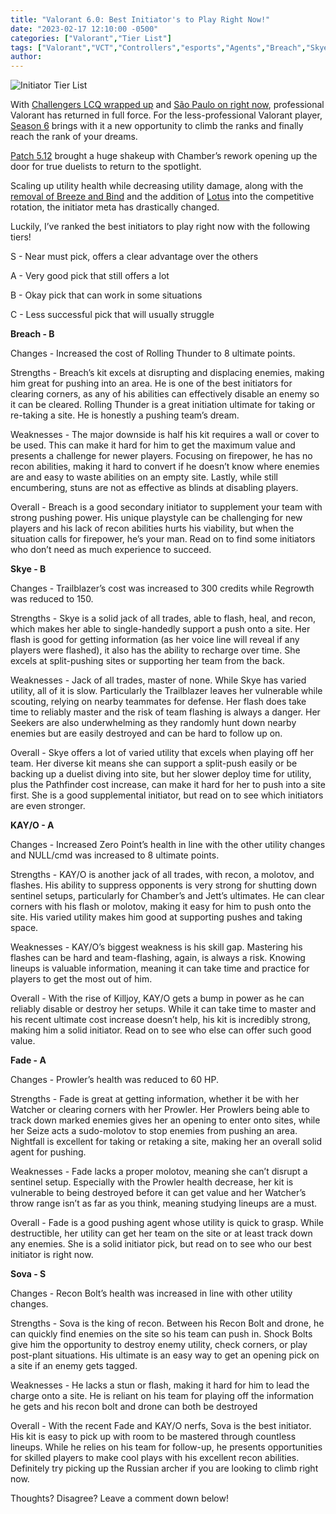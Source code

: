 ```yaml
---
title: "Valorant 6.0: Best Initiator's to Play Right Now!"
date: "2023-02-17 12:10:00 -0500"
categories: ["Valorant","Tier List"]
tags: ["Valorant","VCT","Controllers","esports","Agents","Breach","Skye","KAY/O","Fade","Sova"]
author: 
---
```


![Initiator Tier List](/2023-02-17-valorant-6.0-best-initiators-to-play-right-now.png)

With [Challengers LCQ wrapped up](https://www.dexerto.com/valorant/all-vct-na-challengers-league-2023-teams-g2-tsm-and-more-valorant-teams-2012181/) and [São Paulo on right now](https://valorantesports.com/news/vct-lock-in-everything-you-need-to-know/en-us), professional Valorant has returned in full force. For the less-professional Valorant player, [Season 6](https://www.inverse.com/gaming/valorant-episode-6-act-1-release-date-update-time-battle-pass-agent-patch-notes) brings with it a new opportunity to climb the ranks and finally reach the rank of your dreams. 

[Patch 5.12](https://playvalorant.com/en-us/news/game-updates/valorant-patch-notes-5-12/) brought a huge shakeup with Chamber’s rework opening up the door for true duelists to return to the spotlight. 

Scaling up utility health while decreasing utility damage, along with the [removal of Breeze and Bind](https://esports.gg/news/valorant/valorant-removes-bind-breeze-maps-for-2023-season/) and the addition of [Lotus](https://valorant.fandom.com/wiki/Lotus) into the competitive rotation, the initiator meta has drastically changed.

Luckily, I’ve ranked the best initiators to play right now with the following tiers!

S - Near must pick, offers a clear advantage over the others

A - Very good pick that still offers a lot

B - Okay pick that can work in some situations

C - Less successful pick that will usually struggle 

**Breach - B**

Changes - Increased the cost of Rolling Thunder to 8 ultimate points.

Strengths - Breach’s kit excels at disrupting and displacing enemies, making him great for pushing into an area. He is one of the best initiators for clearing corners, as any of his abilities can effectively disable an enemy so it can be cleared. Rolling Thunder is a great initiation ultimate for taking or re-taking a site. He is honestly a pushing team’s dream.

Weaknesses - The major downside is half his kit requires a wall or cover to be used. This can make it hard for him to get the maximum value and presents a challenge for newer players. Focusing on firepower, he has no recon abilities, making it hard to convert if he doesn’t know where enemies are and easy to waste abilities on an empty site. Lastly, while still encumbering, stuns are not as effective as blinds at disabling players.

Overall - Breach is a good secondary initiator to supplement your team with strong pushing power. His unique playstyle can be challenging for new players and his lack of recon abilities hurts his viability, but when the situation calls for firepower, he’s your man. Read on to find some initiators who don’t need as much experience to succeed.

**Skye - B**

Changes - Trailblazer’s cost was increased to 300 credits while Regrowth was reduced to 150.

Strengths - Skye is a solid jack of all trades, able to flash, heal, and recon, which makes her able to single-handedly support a push onto a site. Her flash is good for getting information (as her voice line will reveal if any players were flashed), it also has the ability to recharge over time. She excels at split-pushing sites or supporting her team from the back.

Weaknesses - Jack of all trades, master of none. While Skye has varied utility, all of it is slow. Particularly the Trailblazer leaves her vulnerable while scouting, relying on nearby teammates for defense. Her flash does take time to reliably master and the risk of team flashing is always a danger. Her Seekers are also underwhelming as they randomly hunt down nearby enemies but are easily destroyed and can be hard to follow up on.

Overall - Skye offers a lot of varied utility that excels when playing off her team. Her diverse kit means she can support a split-push easily or be backing up a duelist diving into site, but her slower deploy time for utility, plus the Pathfinder cost increase, can make it hard for her to push into a site first. She is a good supplemental initiator, but read on to see which initiators are even stronger.

**KAY/O - A**

Changes - Increased Zero Point’s health in line with the other utility changes and NULL/cmd was increased to 8 ultimate points.

Strengths - KAY/O is another jack of all trades, with recon, a molotov, and flashes. His ability to suppress opponents is very strong for shutting down sentinel setups, particularly for Chamber’s and Jett’s ultimates. He can clear corners with his flash or molotov, making it easy for him to push onto the site. His varied utility makes him good at supporting pushes and taking space.

Weaknesses - KAY/O’s biggest weakness is his skill gap. Mastering his flashes can be hard and team-flashing, again, is always a risk. Knowing lineups is valuable information, meaning it can take time and practice for players to get the most out of him.

Overall - With the rise of Killjoy, KAY/O gets a bump in power as he can reliably disable or destroy her setups. While it can take time to master and his recent ultimate cost increase doesn’t help, his kit is incredibly strong, making him a solid initiator. Read on to see who else can offer such good value.

**Fade - A**

Changes - Prowler’s health was reduced to 60 HP.

Strengths - Fade is great at getting information, whether it be with her Watcher or clearing corners with her Prowler. Her Prowlers being able to track down marked enemies gives her an opening to enter onto sites, while her Seize acts a sudo-molotov to stop enemies from pushing an area. Nightfall is excellent for taking or retaking a site, making her an overall solid agent for pushing.

Weaknesses - Fade lacks a proper molotov, meaning she can’t disrupt a sentinel setup. Especially with the Prowler health decrease, her kit is vulnerable to being destroyed before it can get value and her Watcher’s throw range isn’t as far as you think, meaning studying lineups are a must.

Overall - Fade is a good pushing agent whose utility is quick to grasp. While destructible, her utility can get her team on the site or at least track down any enemies. She is a solid initiator pick, but read on to see who our best initiator is right now.

**Sova - S**

Changes - Recon Bolt’s health was increased in line with other utility changes.

Strengths - Sova is the king of recon. Between his Recon Bolt and drone, he can quickly find enemies on the site so his team can push in. Shock Bolts give him the opportunity to destroy enemy utility, check corners, or play post-plant situations. His ultimate is an easy way to get an opening pick on a site if an enemy gets tagged. 

Weaknesses - He lacks a stun or flash, making it hard for him to lead the charge onto a site. He is reliant on his team for playing off the information he gets and his recon bolt and drone can both be destroyed

Overall - With the recent Fade and KAY/O nerfs, Sova is the best initiator. His kit is easy to pick up with room to be mastered through countless lineups. While he relies on his team for follow-up, he presents opportunities for skilled players to make cool plays with his excellent recon abilities. Definitely try picking up the Russian archer if you are looking to climb right now.

Thoughts? Disagree? Leave a comment down below!
